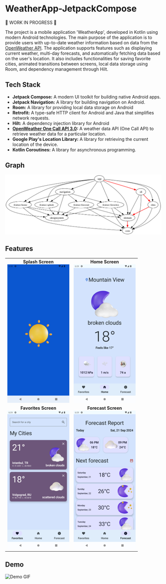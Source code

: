 # WeatherApp-JetpackCompose

🚧 WORK IN PROGRESS 🚧

The project is a mobile application 'WeatherApp', developed in Kotlin using modern Android technologies. The main purpose of the application is to provide users with up-to-date weather information based on data from the [OpenWeather API](https://openweathermap.org/api/one-call-3). The application supports features such as displaying current weather, multi-day forecasts, and automatically fetching data based on the user's location. It also includes functionalities for saving favorite cities, animated transitions between screens, local data storage using Room, and dependency management through Hilt.


## Tech Stack
- **Jetpack Compose:** A modern UI toolkit for building native Android apps.
- **Jetpack Navigation:** A library for building navigation on Android.
- **Room:** A library for providing local data storage on Android
- **Retrofit:** A type-safe HTTP client for Android and Java that simplifies network requests.
- **Hilt:** A dependency injection library for Android
- **[OpenWeather One Call API 3.0](https://openweathermap.org/api/one-call-3):** A weather data API (One Call API) to retrieve weather data for a particular location. 
- **Google Play's Location Library:** A library for retrieving the current location of the device.
- **Kotlin Coroutines:** A library for asynchronous programming.

## Graph
<img src="https://github.com/Ponyu-dev/WeatherApp-JetpackCompose/blob/main/graph/dependency-graph.svg" alt="Graph"/>

## Features
<table>
  <tr>
    <td align="center">
      <strong>Splash Screen</strong><br/>
      <img src="https://github.com/Ponyu-dev/WeatherApp-JetpackCompose/blob/main/screenshots/splash.png" alt="Splash Screen" width="200"/>
    </td>
    <td align="center">
      <strong>Home Screen</strong><br/>
      <img src="https://github.com/Ponyu-dev/WeatherApp-JetpackCompose/blob/main/screenshots/home.png" alt="Home Screen" width="200"/>
    </td>
  </tr>
  <tr>
    <td align="center">
      <strong>Favorites Screen</strong><br/>
      <img src="https://github.com/Ponyu-dev/WeatherApp-JetpackCompose/blob/main/screenshots/favorites.png" alt="Favorites Screen" width="200"/>
    </td>
    <td align="center">
      <strong>Forecast Screen</strong><br/>
      <img src="https://github.com/Ponyu-dev/WeatherApp-JetpackCompose/blob/main/screenshots/forecast.png" alt="Forecast Screen" width="200"/>
    </td>
  </tr>
</table>

## Demo
<img src="https://github.com/Ponyu-dev/WeatherApp-JetpackCompose/blob/main/demo/demo.gif" alt="Demo GIF" width="200"/>
